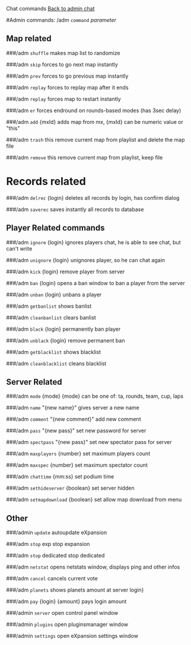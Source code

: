 ﻿Chat commands
[Back to admin chat](admin_chat.md)

#Admin commands: /adm `command` _parameter_

## Map related
###/adm `shuffle`
makes map list to randomize

###/adm `skip`
forces to go next map instantly

###/adm `prev`
forces to go previous map instantly

###/adm `replay`
forces to replay map after it ends

###/adm `replay`
forces map to restart instantly

###/adm `er`
forces endround on rounds-based modes (has 3sec delay)

###/adm `add` {mxId}
adds map from mx, {mxId} can be numeric value or "this"

###/adm `trash` this
remove current map from playlist and delete the map file

###/adm `remove` this
remove current map from playlist, keep file

# Records related

###/adm `delrec` {login}
deletes all records by login, has confirm dialog

###/adm `saverec`
saves instantly all records to database

## Player Related commands
###/adm `ignore` {login}
ignores players chat, he is able to see chat, but can't write

###/adm `unignore` {login}
unignores player, so he can chat again

###/adm `kick` {login}
remove player from server

###/adm `ban` {login}
opens a ban window to ban a player from the server

###/adm `unban` {login}
unbans a player

###/adm `getbanlist`
shows banlist

###/adm `cleanbanlist`
clears banlist

###/adm `black` {login}
permanently ban player

###/adm `unblack` {login}
remove permanent ban

###/adm `getblacklist`
shows blacklist

###/adm `cleanblacklist`
cleans blacklist

## Server Related
###/adm `mode` {mode}
{mode} can be one of: ta, rounds, team, cup, laps

###/adm `name` "{new name}"
gives server a new name

###/adm `comment` "{new comment}"
add new comment

###/adm `pass` "{new pass}"
set new password for server

###/adm `spectpass` "{new pass}"
set new spectator pass for server

###/adm `maxplayers` {number}
set maximum players count

###/adm `maxspec` {number}
set maximum spectator count

###/adm `chattime` {mm:ss}
set podium time

###/adm `sethideserver` {boolean}
set server hidden

###/adm `setmapdownload` {boolean}
set allow map download from menu

## Other
###/admin `update`
autoupdate eXpansion

###/adm `stop` exp
stop expansion

###/adm `stop` dedicated
stop dedicated

###/adm `netstat`
opens netstats window, displays ping and other infos

###/adm `cancel`
cancels current vote

###/adm `planets`
shows planets amount at server login}

###/adm `pay` {login} {amount}
pays login amount

###/admin `server`
open control panel window

###/admin `plugins`
open pluginsmanager window

###/admin `settings`
open eXpansion settings window


